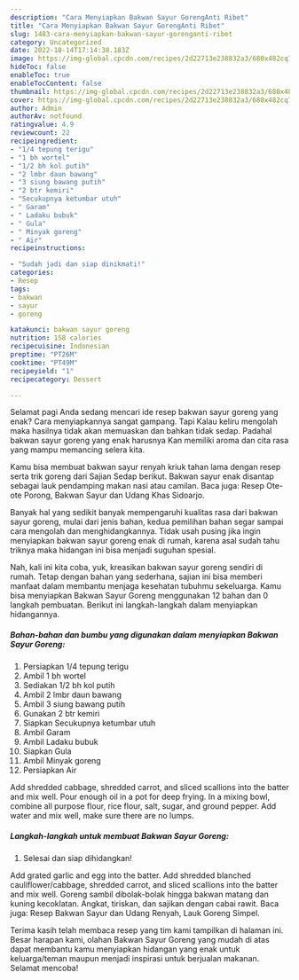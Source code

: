 ```yaml
---
description: "Cara Menyiapkan Bakwan Sayur GorengAnti Ribet"
title: "Cara Menyiapkan Bakwan Sayur GorengAnti Ribet"
slug: 1483-cara-menyiapkan-bakwan-sayur-gorenganti-ribet
category: Uncategorized
date: 2022-10-14T17:14:38.183Z
image: https://img-global.cpcdn.com/recipes/2d22713e238832a3/680x482cq70/bakwan-sayur-goreng-foto-resep-utama.jpg
hideToc: false
enableToc: true
enableTocContent: false
thumbnail: https://img-global.cpcdn.com/recipes/2d22713e238832a3/680x482cq70/bakwan-sayur-goreng-foto-resep-utama.jpg
cover: https://img-global.cpcdn.com/recipes/2d22713e238832a3/680x482cq70/bakwan-sayur-goreng-foto-resep-utama.jpg
author: Admin
authorAv: notfound
ratingvalue: 4.9
reviewcount: 22
recipeingredient:
- "1/4 tepung terigu"
- "1 bh wortel"
- "1/2 bh kol putih"
- "2 lmbr daun bawang"
- "3 siung bawang putih"
- "2 btr kemiri"
- "Secukupnya ketumbar utuh"
- " Garam"
- " Ladaku bubuk"
- " Gula"
- " Minyak goreng"
- " Air"
recipeinstructions:

- "Sudah jadi dan siap dinikmati!"
categories:
- Resep
tags:
- bakwan
- sayur
- goreng

katakunci: bakwan sayur goreng 
nutrition: 158 calories
recipecuisine: Indonesian
preptime: "PT26M"
cooktime: "PT49M"
recipeyield: "1"
recipecategory: Dessert

---
```



Selamat pagi Anda sedang mencari ide resep bakwan sayur goreng yang enak? Cara menyiapkannya sangat gampang. Tapi Kalau keliru mengolah maka hasilnya tidak akan memuaskan dan bahkan tidak sedap. Padahal bakwan sayur goreng yang enak harusnya Kan memiliki aroma dan cita rasa yang mampu memancing selera kita.


Kamu bisa membuat bakwan sayur renyah kriuk tahan lama dengan resep serta trik goreng dari Sajian Sedap berikut. Bakwan sayur enak disantap sebagai lauk pendamping makan nasi atau camilan. Baca juga: Resep Ote-ote Porong, Bakwan Sayur dan Udang Khas Sidoarjo.

Banyak hal yang sedikit banyak mempengaruhi kualitas rasa dari bakwan sayur goreng, mulai dari jenis bahan, kedua pemilihan bahan segar sampai cara mengolah dan menghidangkannya. Tidak usah pusing jika ingin menyiapkan bakwan sayur goreng enak di rumah, karena asal sudah tahu triknya maka hidangan ini bisa menjadi suguhan spesial.


Nah, kali ini kita coba, yuk, kreasikan bakwan sayur goreng sendiri di rumah. Tetap dengan bahan yang sederhana, sajian ini bisa memberi manfaat dalam membantu menjaga kesehatan tubuhmu sekeluarga. Kamu bisa menyiapkan Bakwan Sayur Goreng menggunakan 12 bahan dan 0 langkah pembuatan. Berikut ini langkah-langkah dalam menyiapkan hidangannya.

<!--inarticleads1-->

##### Bahan-bahan dan bumbu yang digunakan dalam menyiapkan Bakwan Sayur Goreng:

1. Persiapkan 1/4 tepung terigu
1. Ambil 1 bh wortel
1. Sediakan 1/2 bh kol putih
1. Ambil 2 lmbr daun bawang
1. Ambil 3 siung bawang putih
1. Gunakan 2 btr kemiri
1. Siapkan Secukupnya ketumbar utuh
1. Ambil  Garam
1. Ambil  Ladaku bubuk
1. Siapkan  Gula
1. Ambil  Minyak goreng
1. Persiapkan  Air


Add shredded cabbage, shredded carrot, and sliced scallions into the batter and mix well. Pour enough oil in a pot for deep frying. In a mixing bowl, combine all purpose flour, rice flour, salt, sugar, and ground pepper. Add water and mix well, make sure there are no lumps. 

<!--inarticleads2-->

##### Langkah-langkah untuk membuat Bakwan Sayur Goreng:


1. Selesai dan siap dihidangkan!

Add grated garlic and egg into the batter. Add shredded blanched cauliflower/cabbage, shredded carrot, and sliced scallions into the batter and mix well. Goreng sambil dibolak-bolak hingga bakwan matang dan kuning kecoklatan. Angkat, tiriskan, dan sajikan dengan cabai rawit. Baca juga: Resep Bakwan Sayur dan Udang Renyah, Lauk Goreng Simpel. 

Terima kasih telah membaca resep yang tim kami tampilkan di halaman ini. Besar harapan kami, olahan Bakwan Sayur Goreng yang mudah di atas dapat membantu kamu menyiapkan hidangan yang enak untuk keluarga/teman maupun menjadi inspirasi untuk berjualan makanan. Selamat mencoba!
